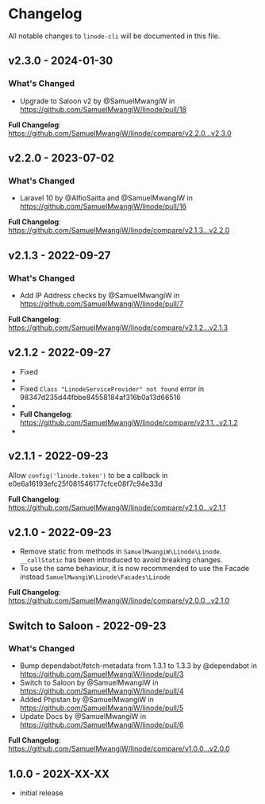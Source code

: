 # Changelog

All notable changes to `linode-cli` will be documented in this file.

## v2.3.0 - 2024-01-30

### What's Changed

* Upgrade to Saloon v2 by @SamuelMwangiW in https://github.com/SamuelMwangiW/linode/pull/18

**Full Changelog**: https://github.com/SamuelMwangiW/linode/compare/v2.2.0...v2.3.0

## v2.2.0 - 2023-07-02

### What's Changed

- Laravel 10 by @AlfioSaitta and @SamuelMwangiW in https://github.com/SamuelMwangiW/linode/pull/16

**Full Changelog**: https://github.com/SamuelMwangiW/linode/compare/v2.1.3...v2.2.0

## v2.1.3 - 2022-09-27

### What's Changed

- Add IP Address checks by @SamuelMwangiW in https://github.com/SamuelMwangiW/linode/pull/7

**Full Changelog**: https://github.com/SamuelMwangiW/linode/compare/v2.1.2...v2.1.3

## v2.1.2 - 2022-09-27

- Fixed
- 
- Fixed `Class "LinodeServiceProvider" not found` error in 98347d235d44fbbe84558184af316b0a13d66516
- 
- **Full Changelog**: https://github.com/SamuelMwangiW/linode/compare/v2.1.1...v2.1.2
- 

## v2.1.1 - 2022-09-23

Allow `config('linode.token')` to be a callback in e0e6a16193efc25f081546177cfce08f7c94e33d

**Full Changelog**: https://github.com/SamuelMwangiW/linode/compare/v2.1.0...v2.1.1

## v2.1.0 - 2022-09-23

- Remove static from methods in `SamuelMwangiW\Linode\Linode`. `__callStatic` has been introduced to avoid breaking changes.
- To use the same behaviour, it is now recommended to use the Facade instead `SamuelMwangiW\Linode\Facades\Linode`

**Full Changelog**: https://github.com/SamuelMwangiW/linode/compare/v2.0.0...v2.1.0

## Switch to Saloon - 2022-09-23

### What's Changed

- Bump dependabot/fetch-metadata from 1.3.1 to 1.3.3 by @dependabot in https://github.com/SamuelMwangiW/linode/pull/3
- Switch to Saloon by @SamuelMwangiW in https://github.com/SamuelMwangiW/linode/pull/4
- Added Phpstan by @SamuelMwangiW in https://github.com/SamuelMwangiW/linode/pull/5
- Update Docs by @SamuelMwangiW in https://github.com/SamuelMwangiW/linode/pull/6

**Full Changelog**: https://github.com/SamuelMwangiW/linode/compare/v1.0.0...v2.0.0

## 1.0.0 - 202X-XX-XX

- initial release
